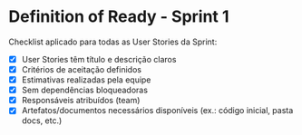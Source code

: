 #  Definition of Ready - Sprint 1

Checklist aplicado para todas as User Stories da Sprint:

- [x] User Stories têm título e descrição claros  
- [x] Critérios de aceitação definidos  
- [x] Estimativas realizadas pela equipe  
- [x] Sem dependências bloqueadoras  
- [x] Responsáveis atribuídos (team) 
- [x] Artefatos/documentos necessários disponíveis (ex.: código inicial, pasta docs, etc.)  
